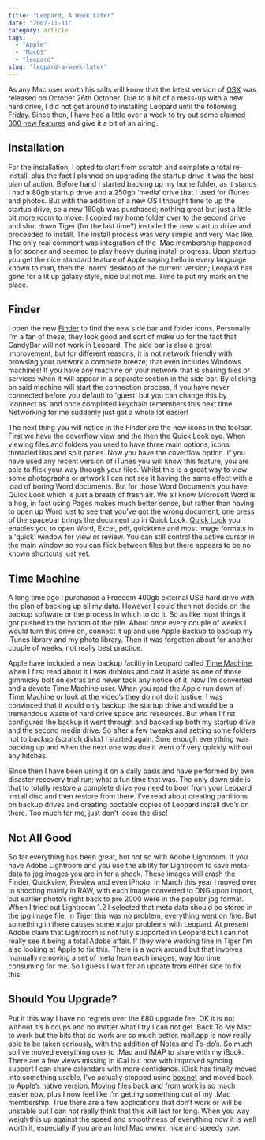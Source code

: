 ```yaml
---
title: "Leopard, A Week Later"
date: "2007-11-11"
category: article
tags:
  - "Apple"
  - "MacOS"
  - "leopard"
slug: "leopard-a-week-later"
---
```


As any Mac user worth his salts will know that the latest version of [OSX](https://www.apple.com/uk/macosx/) was released on October 26th October. Due to a bit of a mess-up with a new hard drive, I did not get around to installing Leopard until the following Friday. Since then, I have had a little over a week to try out some claimed [300 new features](https://www.apple.com/uk/macosx/features/300.html) and give it a bit of an airing.

## Installation
For the installation, I opted to start from scratch and complete a total re-install, plus the fact I planned on upgrading the startup drive it was the best plan of action. Before hand I started backing up my home folder, as it stands I had a 80gb startup drive and a 250gb ‘media’ drive that I used for iTunes and photos. But with the addition of a new OS I thought time to up the startup drive, so a new 160gb was purchased; nothing great but just a little bit more room to move. I copied my home folder over to the second drive and shut down Tiger (for the last time?) installed the new startup drive and proceeded to install. The install process was very simple and very Mac like. The only real comment was integration of the .Mac membership happened a lot sooner and seemed to play heavy during install progress. Upon startup you get the nice standard feature of Apple saying hello in every language known to man, then the 'norm’ desktop of the current version; Leopard has gone for a lit up galaxy style, nice but not me. Time to put my mark on the place.

## Finder

 <!-- [![Leopard Finder][image-1]][3] -->

I open the new [Finder](https://www.apple.com/uk/macosx/features/finder.html) to find the new side bar and folder icons. Personally I’m a fan of these, they look good and sort of make up for the fact that CandyBar will not work in Leopard. The side bar is also a great improvement, but for different reasons, it is not network friendly with browsing your network a complete breeze; that even includes Windows machines! If you have any machine on your network that is sharing files or services when it will appear in a separate section in the side bar. By clicking on said machine will start the connection process, if you have never connected before you default to 'guest’ but you can change this by 'connect as’ and once completed keychain remembers this next time. Networking for me suddenly just got a whole lot easier!

 <!-- [![Coverflow][image-2]][5] -->

The next thing you will notice in the Finder are the new icons in the toolbar. First we have the coverflow view and the then the Quick Look eye. When viewing files and folders you used to have three main options, icons, threaded lists and split panes. Now you have the coverflow option. If you have used any recent version of iTunes you will know this feature, you are able to flick your way through your files. Whilst this is a great way to view some photographs or artwork I can not see it having the same effect with a load of boring Word documents. But for those Word Documents you have Quick Look which is just a breath of fresh air. We all know Microsoft Word is a hog, in fact using Pages makes much better sense, but rather than having to open up Word just to see that you’ve got the wrong document, one press of the spacebar brings the document up in Quick Look. [Quick Look](https://www.apple.com/uk/macosx/features/quicklook.html) you enables you to open Word, Excel, pdf, quicktime and most image formats in a 'quick’ window for view or review. You can still control the active cursor in the main window so you can flick between files but there appears to be no known shortcuts just yet.

## Time Machine
A long time ago I purchased a Freecom 400gb external USB hard drive with the plan of backing up all my data. However I could then not decide on the backup software or the process in which to do it. So as like most things it got pushed to the bottom of the pile. About once every couple of weeks I would turn this drive on, connect it up and use Apple Backup to backup my iTunes library and my photo library. Then it was forgotten about for another couple of weeks, not really best practice.

 <!-- [![Time Machine][image-3]][7] -->

Apple have included a new backup facility in Leopard called [Time Machine](https://www.apple.com/uk/macosx/features/timemachine.html), when I first read about it I was dubious and cast it aside as one of those gimmicky bolt on extras and never took any notice of it. Now I’m converted and a devote Time Machine user. When you read the Apple run down of Time Machine or look at the video’s they do not do it justice. I was convinced that it would only backup the startup drive and would be a tremendous waste of hard drive space and resources. But when I first configured the backup it went through and backed up both my startup drive and the second media drive. So after a few tweaks and setting some folders not to backup (scratch disks) I started again. Sure enough everything was backing up and when the next one was due it went off very quickly without any hitches.

 <!-- [![Time Machine][image-4]][9] -->

Since then I have been using it on a daily basis and have performed by own disaster recovery trial run; what a fun time that was. The only down side is that to totally restore a complete drive you need to boot from your Leopard install disc and then restore from there. I’ve read about creating partitions on backup drives and creating bootable copies of Leopard install dvd’s on there. Too much for me, just don’t loose the disc!

## Not All Good
So far everything has been great, but not so with Adobe Lightroom. If you have Adobe Lightroom and you use the ability for Lightroom to save meta-data to jpg images you are in for a shock. These images will crash the Finder, Quickview, Preview and even iPhoto. In March this year I moved over to shooting mainly in RAW, with each image converted to DNG upon import, but earlier photo’s right back to pre 2000 were in the popular jpg format. When I tried out Lightroom 1.2 I selected that meta data should be stored in the jpg image file, in Tiger this was no problem, everything went on fine. But something in there causes some major problems with Leopard. At present Adobe claim that Lightroom is not fully supported in Leopard but I can not really see it being a total Adobe affair. If they were working fine in Tiger I’m also looking at Apple to fix this. There is a work around but that involves manually removing a set of meta from each images, way too time consuming for me. So I guess I wait for an update from either side to fix this.

## Should You Upgrade?
Put it this way I have no regrets over the £80 upgrade fee. OK it is not without it’s hiccups and no matter what I try I can not get 'Back To My Mac’ to work but the bits that do work are so much better. mail.app is now really able to be taken seriously, with the addition of Notes and To-do’s. So much so I’ve moved everything over to .Mac and IMAP to share with my iBook. There are a few views missing in iCal but now with improved syncing support I can share calendars with more confidence. iDisk has finally moved into something usable, I’ve actually stopped using [box.net](https://www.box.com/en-gb/) and moved back to Apple’s native version. Moving files back and from work is so mach easier now, plus I now feel like I’m getting something out of my .Mac membership. True there are a few applications that don’t work or will be unstable but I can not really think that this will last for long. When you way weigh this up against the speed and smoothness of everything now it is well worth it, especially if you are an Intel Mac owner, nice and speedy now.
